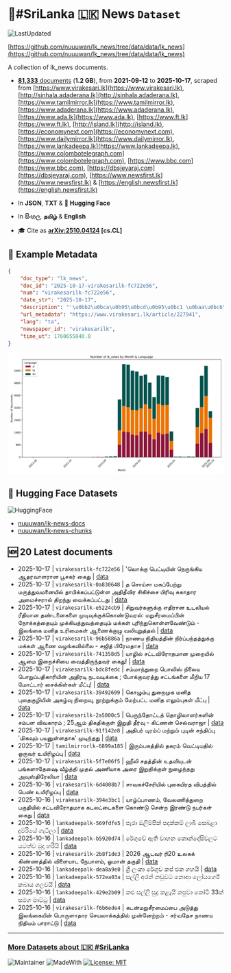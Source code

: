 # 📄#SriLanka 🇱🇰 News `Dataset`

![LastUpdated](https://img.shields.io/badge/last_updated-2025--10--17_04:44:52-green)

[https://github.com/nuuuwan/lk_news/tree/data/data/lk_news](https://github.com/nuuuwan/lk_news/tree/data/data/lk_news)

A collection of lk_news documents.

- [**81,333** documents](https://github.com/nuuuwan/lk_news/tree/data/data/lk_news) (**1.2 GB**), from **2021-09-12** to **2025-10-17**, scraped from [https://www.virakesari.lk](https://www.virakesari.lk), [http://sinhala.adaderana.lk](http://sinhala.adaderana.lk), [https://www.tamilmirror.lk](https://www.tamilmirror.lk), [https://www.adaderana.lk](https://www.adaderana.lk), [https://www.ada.lk](https://www.ada.lk), [https://www.ft.lk](https://www.ft.lk), [http://island.lk](http://island.lk), [https://economynext.com](https://economynext.com), [https://www.dailymirror.lk](https://www.dailymirror.lk), [https://www.lankadeepa.lk](https://www.lankadeepa.lk), [https://www.colombotelegraph.com](https://www.colombotelegraph.com), [https://www.bbc.com](https://www.bbc.com), [https://dbsjeyaraj.com](https://dbsjeyaraj.com), [https://www.newsfirst.lk](https://www.newsfirst.lk) & [https://english.newsfirst.lk](https://english.newsfirst.lk)

- In **JSON**, **TXT** & **🤗 Hugging Face**

- In **සිංහල**, **தமிழ்** & **English**

- 🎓 Cite as **[arXiv:2510.04124](https://arxiv.org/abs/2510.04124) [cs.CL]**

## 📝 Example Metadata

```json
{
    "doc_type": "lk_news",
    "doc_id": "2025-10-17-virakesarilk-fc722e56",
    "num": "virakesarilk-fc722e56",
    "date_str": "2025-10-17",
    "description": "'\u0bb2\u0bca\u0b95\u0bcd\u0b95\u0bc1 \u0baa\u0bc6\u0b9f\u0bcd\u0b9f\u0bbf\u0baf\u0bbf\u0ba9\u0bcd \u0ba8\u0bc6\u0bb0\u0bc1\u0b99\u0bcd\u0b95\u0bbf\u0baf \u0b86\u0ba4\u0bb0\u0bb5\u0bbe\u0bb3\u0bb0\u0bbe\u0ba9 \u0baa\u0bc2\u0b9a\u0b95\u0bb0\u0bcd \u0b95\u0bc8\u0ba4\u0bc1",
    "url_metadata": "https://www.virakesari.lk/article/227941",
    "lang": "ta",
    "newspaper_id": "virakesarilk",
    "time_ut": 1760655840.0
}
```

![Chart](https://raw.githubusercontent.com/nuuuwan/lk_news/refs/heads/data/data/lk_news/docs_by_month_and_lang.png)

## 🤗 Hugging Face Datasets

![HuggingFace](https://img.shields.io/badge/-HuggingFace-FDEE21?style=for-the-badge&logo=HuggingFace)

- [nuuuwan/lk-news-docs](https://huggingface.co/datasets/nuuuwan/lk-news-docs)
- [nuuuwan/lk-news-chunks](https://huggingface.co/datasets/nuuuwan/lk-news-chunks)

## 🆕 20 Latest documents

- 2025-10-17 | `virakesarilk-fc722e56` | 'லொக்கு பெட்டியின் நெருங்கிய ஆதரவாளரான பூசகர் கைது | [data](https://github.com/nuuuwan/lk_news/tree/data/data/lk_news/2020s/2025/2025-10-17-virakesarilk-fc722e56)
- 2025-10-17 | `virakesarilk-0a830648` | த சொய்சா மகப்பேற்று மருத்துவமனையில் தாபிக்கப்பட்டுள்ள அதிதீவிர சிகிச்சை பிரிவு சுகாதார அமைச்சரால் திறந்து வைக்கப்பட்டது | [data](https://github.com/nuuuwan/lk_news/tree/data/data/lk_news/2020s/2025/2025-10-17-virakesarilk-0a830648)
- 2025-10-17 | `virakesarilk-e5224cb9` | சிறுவர்களுக்கு எதிரான உடலியல் ரீதியான தண்டனைகளை முடிவுக்குக்கொண்டுவரல்: மறுசீரமைப்பின் நோக்கத்தையும் முக்கியத்துவத்தையும் மக்கள் புரிந்துகொள்ளவேண்டும் - இலங்கை மனித உரிமைகள் ஆணைக்குழு வலியுறுத்தல் | [data](https://github.com/nuuuwan/lk_news/tree/data/data/lk_news/2020s/2025/2025-10-17-virakesarilk-e5224cb9)
- 2025-10-17 | `virakesarilk-96b5886a` | நாணய நிதியத்தின் நிர்ப்பந்தத்துக்கு மக்கள் ஆணை வழங்கவில்லை - சஜித் பிரேமதாச | [data](https://github.com/nuuuwan/lk_news/tree/data/data/lk_news/2020s/2025/2025-10-17-virakesarilk-96b5886a)
- 2025-10-17 | `virakesarilk-741358d5` | யாழில் சட்டவிரோதமான முறையில் ஆமை இறைச்சியை வைத்திருந்தவர் கைது! | [data](https://github.com/nuuuwan/lk_news/tree/data/data/lk_news/2020s/2025/2025-10-17-virakesarilk-741358d5)
- 2025-10-17 | `virakesarilk-bdc8fedc` | சம்மாந்துறை பொலிஸ் நிலைய பொறுப்பதிகாரியின் அதிரடி நடவடிக்கை ; போக்குவரத்து சட்டங்களை மீறிய 17 மோட்டார் சைக்கிள்கள் மீட்பு! | [data](https://github.com/nuuuwan/lk_news/tree/data/data/lk_news/2020s/2025/2025-10-17-virakesarilk-bdc8fedc)
- 2025-10-17 | `virakesarilk-39492699` | கொழும்பு துறைமுக மனித புதைகுழியின் அகழ்வு நிறைவு, நூற்றுக்கும் மேற்பட்ட மனித எலும்புகள் மீட்பு | [data](https://github.com/nuuuwan/lk_news/tree/data/data/lk_news/2020s/2025/2025-10-17-virakesarilk-39492699)
- 2025-10-17 | `virakesarilk-2a5000c5` | பெருந்தோட்டத் தொழிலாளர்களின் சம்பள விவகாரம் ; 25ஆம் திகதிக்குள் இறுதி தீர்வு  - கிட்ணன் செல்வராஜா | [data](https://github.com/nuuuwan/lk_news/tree/data/data/lk_news/2020s/2025/2025-10-17-virakesarilk-2a5000c5)
- 2025-10-17 | `virakesarilk-91f142e8` | அதிபர் டிரம்ப் மற்றும் புடின் சந்திப்பு 'மிகவும் பயனுள்ளதாக' முடிந்தது | [data](https://github.com/nuuuwan/lk_news/tree/data/data/lk_news/2020s/2025/2025-10-17-virakesarilk-91f142e8)
- 2025-10-17 | `tamilmirrorlk-6899a185` | இரும்பகத்தில் தகரம் வெட்டியதில் ஒருவர் உயிரிழப்பு | [data](https://github.com/nuuuwan/lk_news/tree/data/data/lk_news/2020s/2025/2025-10-17-tamilmirrorlk-6899a185)
- 2025-10-17 | `virakesarilk-5f7e06f5` | ஹீலி சதத்தின் உதவியுடன் பங்களாதேஷை வீழ்த்தி முதல் அணியாக அரை இறுதிக்குள் நுழைந்தது அவுஸ்திரேலியா | [data](https://github.com/nuuuwan/lk_news/tree/data/data/lk_news/2020s/2025/2025-10-17-virakesarilk-5f7e06f5)
- 2025-10-16 | `virakesarilk-6d4008b7` | சாவகச்சேரியில் புகையிரத விபத்தில் பெண் உயிரிழப்பு | [data](https://github.com/nuuuwan/lk_news/tree/data/data/lk_news/2020s/2025/2025-10-16-virakesarilk-6d4008b7)
- 2025-10-16 | `virakesarilk-394e3bc1` | யாழ்ப்பாணம், வேலணித்துறை பகுதியில் சட்டவிரோதமாக கடலட்டைகளை கொண்டு சென்ற இரண்டு நபர்கள் கைது | [data](https://github.com/nuuuwan/lk_news/tree/data/data/lk_news/2020s/2025/2025-10-16-virakesarilk-394e3bc1)
- 2025-10-16 | `lankadeepalk-569fdfe5` | පැරා ඔලිම්පික් පදක්කම් ලාබී සෙබළා දුම්රියේ ගැටිලා | [data](https://github.com/nuuuwan/lk_news/tree/data/data/lk_news/2020s/2025/2025-10-16-lankadeepalk-569fdfe5)
- 2025-10-16 | `lankadeepalk-b5920d74` | රේගුවේ ඇති වාහන කොන්දේසිවලට යටත්ව මුදා හරියි | [data](https://github.com/nuuuwan/lk_news/tree/data/data/lk_news/2020s/2025/2025-10-16-lankadeepalk-b5920d74)
- 2025-10-16 | `virakesarilk-2b8f1de3` | 2026 ஆடவர் ரி20 உலகக் கிண்ணத்தில் விளையாட நேபாளம், ஓமான் தகுதி | [data](https://github.com/nuuuwan/lk_news/tree/data/data/lk_news/2020s/2025/2025-10-16-virakesarilk-2b8f1de3)
- 2025-10-16 | `lankadeepalk-dea8a9e0` | ශ්‍රී ලංකා රේගුව කප් එක ගහයි | [data](https://github.com/nuuuwan/lk_news/tree/data/data/lk_news/2020s/2025/2025-10-16-lankadeepalk-dea8a9e0)
- 2025-10-16 | `lankadeepalk-572ea03a` | සල්ලි අරන් නඩුවට නොආ ලෝයර්ගේ කබාය ගලවයි | [data](https://github.com/nuuuwan/lk_news/tree/data/data/lk_news/2020s/2025/2025-10-16-lankadeepalk-572ea03a)
- 2025-10-16 | `lankadeepalk-429e2b09` | කළු සල්ලි සුදු කළැයි කපුවා කෝටි 33ක් සමග මාට්ටු | [data](https://github.com/nuuuwan/lk_news/tree/data/data/lk_news/2020s/2025/2025-10-16-lankadeepalk-429e2b09)
- 2025-10-16 | `virakesarilk-f6b6ede4` | கடன்மறுசீரமைப்பை அடுத்து இலங்கையின்  பொருளாதார செயலாக்கத்தில் முன்னேற்றம் - சர்வதேச நாணய நிதியம் பாராட்டு | [data](https://github.com/nuuuwan/lk_news/tree/data/data/lk_news/2020s/2025/2025-10-16-virakesarilk-f6b6ede4)

---

### [More Datasets about 🇱🇰 #SriLanka](https://github.com/nuuuwan/lk_datasets)

![Maintainer](https://img.shields.io/badge/maintainer-nuuuwan-red)
![MadeWith](https://img.shields.io/badge/made_with-python-blue)
[![License: MIT](https://img.shields.io/badge/License-MIT-yellow.svg)](https://opensource.org/licenses/MIT)
